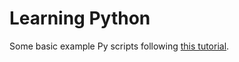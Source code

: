 # Learning Python

Some basic example Py scripts following [this tutorial](https://www.linkedin.com/learning/learning-python-2).
